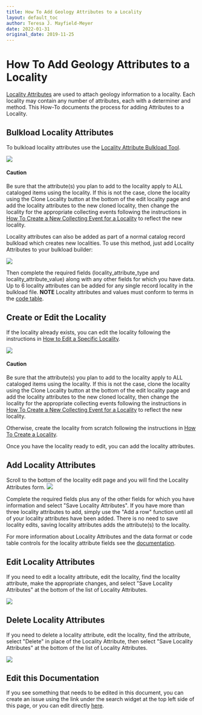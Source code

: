```yaml
---
title: How To Add Geology Attributes to a Locality
layout: default_toc
author: Teresa J. Mayfield-Meyer
date: 2022-01-31
original_date: 2019-11-25
---
```

# How To Add Geology Attributes to a Locality

[Locality Attributes](http://handbook.arctosdb.org/documentation/geology.html) are used to attach geology information to a locality. Each locality may contain any number of attributes, each with a determiner and method. This How-To documents the process for adding Attributes to a Locality.

## Bulkload Locality Attributes

To bulkload locality attributes use the <a href="https://arctos.database.museum/tools/bulkloadLocalityAttributes.cfm">Locality Attribute Bulkload Tool</a>. 

![](https://raw.githubusercontent.com/ArctosDB/documentation-wiki/gh-pages/tutorial_images/Bear%20Caution.jpg) 
#### Caution  
Be sure that the attribute(s) you plan to add to the locality apply to ALL cataloged items using the locality. If this is not the case, clone the locality using the Clone Locality button at the bottom of the edit locality page and add the locality attributes to the new cloned locality, then change the locality for the appropriate collecting events following the instructions in [How To Create a New Collecting Event for a Locality](http://handbook.arctosdb.org/how_to/How-to-Create-a-New-Collecting-Event-for-a-Locality.html) to reflect the new locality.

Locality attributes can also be added as part of a normal catalog record bulkload which creates new localities. To use this method, just add Locality Attributes to your bulkload builder:  

![](https://raw.githubusercontent.com/ArctosDB/documentation-wiki/gh-pages/tutorial_images/geology_images/Bulkload_builder.jpg)

Then complete the required fields (locality_attribute_type and locality_attribute_value) along with any other fields for which you have data. Up to 6 locality attributes can be added for any single record locality in the bulkload file. **NOTE** Locality attributes and values must conform to terms in the [code table](https://arctos.database.museum/info/ctDocumentation.cfm?table=ctlocality_attribute_type).

## Create or Edit the Locality 

If the locality already exists, you can edit the locality following the instructions in [How to Edit a Specific Locality](http://handbook.arctosdb.org/how_to/How-to-Edit-a-Specific-Locality.html).  

![](https://raw.githubusercontent.com/ArctosDB/documentation-wiki/gh-pages/tutorial_images/Bear%20Caution.jpg) 
#### Caution  
Be sure that the attribute(s) you plan to add to the locality apply to ALL cataloged items using the locality. If this is not the case, clone the locality using the Clone Locality button at the bottom of the edit locality page and add the locality attributes to the new cloned locality, then change the locality for the appropriate collecting events following the instructions in [How To Create a New Collecting Event for a Locality](http://handbook.arctosdb.org/how_to/How-to-Create-a-New-Collecting-Event-for-a-Locality.html) to reflect the new locality.

Otherwise, create the locality from scratch following the instructions in [How To Create a Locality](http://handbook.arctosdb.org/how_to/How-to-Create-a-Locality.html).

Once you have the locality ready to edit, you can add the locality attributes.

## Add Locality Attributes

Scroll to the bottom of the locality edit page and you will find the Locality Attributes form.
![](https://raw.githubusercontent.com/ArctosDB/documentation-wiki/gh-pages/tutorial_images/geology_images/Create_Geol.jpg)

Complete the required fields plus any of the other fields for which you have information and select "Save Locality Attributes". If you have more than three locality attributes to add, simply use the "Add a row" function until all of your locality attributes have been added. There is no need to save locality edits, saving locality attributes adds the attribute(s) to the locality. 

For more information about Locality Attributes and the data format or code table controls for the locality attribute fields see the [documentation](http://handbook.arctosdb.org/documentation/geology.html).

## Edit Locality Attributes 

If you need to edit a locality attribute, edit the locality, find the locality attribute, make the appropriate changes, and select "Save Locality Attributes" at the bottom of the list of Locality Attributes. 

![](https://raw.githubusercontent.com/ArctosDB/documentation-wiki/gh-pages/tutorial_images/geology_images/Create_Geol.jpg)

## Delete Locality Attributes

If you need to delete a locality attribute, edit the locality, find the attribute, select "Delete" in place of the Locality Attribute, then select "Save Locality Attributes" at the bottom of the list of Locality Attributes. 

![](https://raw.githubusercontent.com/ArctosDB/documentation-wiki/gh-pages/tutorial_images/geology_images/Delete_Geol.jpg)

## Edit this Documentation

If you see something that needs to be edited in this document, you can create an issue using the link under the search widget at the top left side of this page, or you can edit directly <a href="https://github.com/ArctosDB/documentation-wiki/edit/gh-pages/_how_to/How-to-Add-Geology-Attributes-to-a-Locality.markdown" target="_blank">here</a>.
